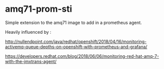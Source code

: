 # amq71-prom-sti

Simple extension to the amq71 image to add in a prometheus agent.

Heavily influenced by :

http://nullendpoint.com/java/redhat/openshift/2018/04/16/monitoring-activemq-queue-depths-on-openshift-with-prometheus-and-grafana/

https://developers.redhat.com/blog/2018/06/06/monitoring-red-hat-amq-7-with-the-jmxtrans-agent/

